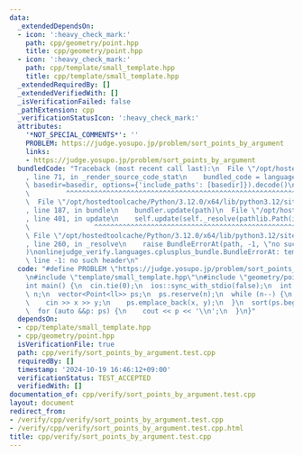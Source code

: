 ```yaml
---
data:
  _extendedDependsOn:
  - icon: ':heavy_check_mark:'
    path: cpp/geometry/point.hpp
    title: cpp/geometry/point.hpp
  - icon: ':heavy_check_mark:'
    path: cpp/template/small_template.hpp
    title: cpp/template/small_template.hpp
  _extendedRequiredBy: []
  _extendedVerifiedWith: []
  _isVerificationFailed: false
  _pathExtension: cpp
  _verificationStatusIcon: ':heavy_check_mark:'
  attributes:
    '*NOT_SPECIAL_COMMENTS*': ''
    PROBLEM: https://judge.yosupo.jp/problem/sort_points_by_argument
    links:
    - https://judge.yosupo.jp/problem/sort_points_by_argument
  bundledCode: "Traceback (most recent call last):\n  File \"/opt/hostedtoolcache/Python/3.12.0/x64/lib/python3.12/site-packages/onlinejudge_verify/documentation/build.py\"\
    , line 71, in _render_source_code_stat\n    bundled_code = language.bundle(stat.path,\
    \ basedir=basedir, options={'include_paths': [basedir]}).decode()\n          \
    \         ^^^^^^^^^^^^^^^^^^^^^^^^^^^^^^^^^^^^^^^^^^^^^^^^^^^^^^^^^^^^^^^^^^^^^^^^^^^^^^^^^\n\
    \  File \"/opt/hostedtoolcache/Python/3.12.0/x64/lib/python3.12/site-packages/onlinejudge_verify/languages/cplusplus.py\"\
    , line 187, in bundle\n    bundler.update(path)\n  File \"/opt/hostedtoolcache/Python/3.12.0/x64/lib/python3.12/site-packages/onlinejudge_verify/languages/cplusplus_bundle.py\"\
    , line 401, in update\n    self.update(self._resolve(pathlib.Path(included), included_from=path))\n\
    \                ^^^^^^^^^^^^^^^^^^^^^^^^^^^^^^^^^^^^^^^^^^^^^^^^^^^^^^^^^\n \
    \ File \"/opt/hostedtoolcache/Python/3.12.0/x64/lib/python3.12/site-packages/onlinejudge_verify/languages/cplusplus_bundle.py\"\
    , line 260, in _resolve\n    raise BundleErrorAt(path, -1, \"no such header\"\
    )\nonlinejudge_verify.languages.cplusplus_bundle.BundleErrorAt: template/small_template.hpp:\
    \ line -1: no such header\n"
  code: "#define PROBLEM \"https://judge.yosupo.jp/problem/sort_points_by_argument\"\
    \n#include \"template/small_template.hpp\"\n#include \"geometry/point.hpp\"\n\n\
    int main() {\n  cin.tie(0);\n  ios::sync_with_stdio(false);\n  int n;\n  cin >>\
    \ n;\n  vector<Point<ll>> ps;\n  ps.reserve(n);\n  while (n--) {\n    ll x, y;\n\
    \    cin >> x >> y;\n    ps.emplace_back(x, y);\n  }\n  sort(ps.begin(), ps.end());\n\
    \  for (auto &&p: ps) {\n    cout << p << '\\n';\n  }\n}"
  dependsOn:
  - cpp/template/small_template.hpp
  - cpp/geometry/point.hpp
  isVerificationFile: true
  path: cpp/verify/sort_points_by_argument.test.cpp
  requiredBy: []
  timestamp: '2024-10-19 16:46:12+09:00'
  verificationStatus: TEST_ACCEPTED
  verifiedWith: []
documentation_of: cpp/verify/sort_points_by_argument.test.cpp
layout: document
redirect_from:
- /verify/cpp/verify/sort_points_by_argument.test.cpp
- /verify/cpp/verify/sort_points_by_argument.test.cpp.html
title: cpp/verify/sort_points_by_argument.test.cpp
---
```

